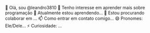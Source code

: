 👋 Olá, sou @leandro3810
👀 Tenho interesse em aprender mais sobre programação
🌱 Atualmente estou aprendendo...
💞️ Estou procurando colaborar em ...
📫 Como entrar em contato comigo...
😄 Pronomes: Ele/Dele...
⚡ Curiosidade: ...
